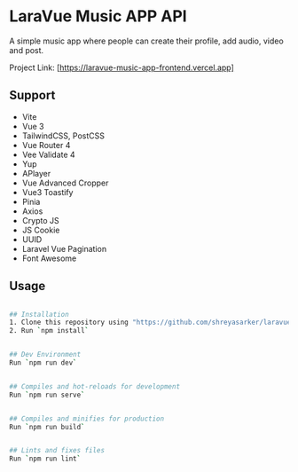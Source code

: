 # LaraVue Music APP API
A simple music app where people can create their profile, add audio, video and post.

Project Link: [https://laravue-music-app-frontend.vercel.app]

## Support
- Vite
- Vue 3
- TailwindCSS, PostCSS
- Vue Router 4
- Vee Validate 4
- Yup
- APlayer
- Vue Advanced Cropper
- Vue3 Toastify
- Pinia
- Axios
- Crypto JS
- JS Cookie
- UUID
- Laravel Vue Pagination
- Font Awesome

## Usage

```bash

## Installation
1. Clone this repository using "https://github.com/shreyasarker/laravue-music-app-frontend.git"
2. Run `npm install`


## Dev Environment
Run `npm run dev`


## Compiles and hot-reloads for development
Run `npm run serve`


## Compiles and minifies for production
Run `npm run build`


## Lints and fixes files
Run `npm run lint`
```
